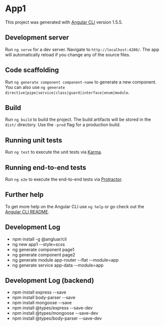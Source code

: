 # App1

This project was generated with [Angular CLI](https://github.com/angular/angular-cli) version 1.5.5.

## Development server

Run `ng serve` for a dev server. Navigate to `http://localhost:4200/`. The app will automatically reload if you change any of the source files.

## Code scaffolding

Run `ng generate component component-name` to generate a new component. You can also use `ng generate directive|pipe|service|class|guard|interface|enum|module`.

## Build

Run `ng build` to build the project. The build artifacts will be stored in the `dist/` directory. Use the `-prod` flag for a production build.

## Running unit tests

Run `ng test` to execute the unit tests via [Karma](https://karma-runner.github.io).

## Running end-to-end tests

Run `ng e2e` to execute the end-to-end tests via [Protractor](http://www.protractortest.org/).

## Further help

To get more help on the Angular CLI use `ng help` or go check out the [Angular CLI README](https://github.com/angular/angular-cli/blob/master/README.md).


## Development Log
- npm install -g @angluar/cli
- ng new app1 --style=scss
- ng generate component page1
- ng generate component page2
- ng generate module app-router --flat --module=app
- ng generate service app-data --module=app

## Development Log (backend)
- npm install express --save
- npm install body-parser --save
- npm install mongoose --save
- npm install @types/express --save-dev
- npm install @types/mongoose --save-dev
- npm install @types/body-parser --save-dev